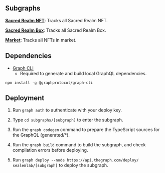 ## Subgraphs

**[Sacred Realm NFT](https://thegraph.com/explorer/subgraph/sealemlab/sacredrealm-nft)**: Tracks all Sacred Realm NFT.

**[Sacred Realm Box](https://thegraph.com/explorer/subgraph/sealemlab/sacredrealm-box)**: Tracks all Sacred Realm Box.

**[Market](https://thegraph.com/explorer/subgraph/sealemlab/market)**: Tracks all NFTs in market.

## Dependencies

- [Graph CLI](https://github.com/graphprotocol/graph-cli)
    - Required to generate and build local GraphQL dependencies.

```shell
npm install -g @graphprotocol/graph-cli
```

## Deployment

1. Run `graph auth` to authenticate with your deploy key.

2. Type `cd subgraphs/[subgraph]` to enter the subgraph.

3. Run the `graph codegen` command to prepare the TypeScript sources for the GraphQL (generated/*).

4. Run the `graph build` command to build the subgraph, and check compilation errors before deploying.

5. Run `graph deploy --node https://api.thegraph.com/deploy/ sealemlab/[subgraph]` to deploy the subgraph.